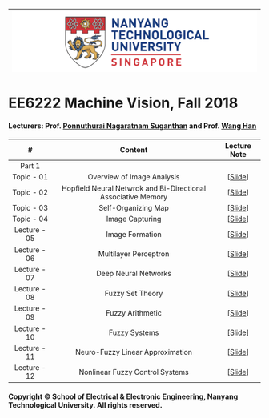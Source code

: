 |![image](https://github.com/NTU-CCA/EE6222/blob/master/logo.png)|
|---|
# EE6222 Machine Vision, Fall 2018

#### Lecturers: Prof. [Ponnuthurai Nagaratnam Suganthan](https://www.ntu.edu.sg/home/epnsugan/) and Prof. [Wang Han](http://research.ntu.edu.sg/expertise/academicprofile/pages/StaffProfile.aspx?ST_EMAILID=hw)

|#|Content|Lecture Note
|:---:|:---:|:---:|
|Part 1| | |
|Topic - 01|Overview of Image Analysis|[[Slide](https://github.com/NTU-CCA/EE7207/blob/master/Slides/EE7207-NN1_2019.pdf)]|
|Topic - 02|Hopfield Neural Netwrok and Bi-Directional Associative Memory|[[Slide](https://github.com/NTU-CCA/EE7207/blob/master/Slides/EE7207-NN2_2019.pdf)]|
|Topic - 03|Self-Organizing Map|[[Slide](https://github.com/NTU-CCA/EE7207/blob/master/Slides/EE7207-NN3_2019.pdf)]|
|Topic - 04|Image Capturing|[[Slide](https://github.com/NTU-CCA/EE7207/blob/master/Slides/EE7207-NN4_2019.pdf)]|
|Lecture - 05|Image Formation|[[Slide](https://github.com/NTU-CCA/EE7207/blob/master/Slides/EE7207-NN5_2019.pdf)]|
|Lecture - 06|Multilayer Perceptron|[[Slide](https://github.com/NTU-CCA/EE7207/blob/master/Slides/EE7207-NN6_2019.pdf)]|
|Lecture - 07|Deep Neural Networks|[[Slide](https://github.com/NTU-CCA/EE7207/blob/master/Slides/EE7207-NN7_2019.pdf)]|
|Lecture - 08|Fuzzy Set Theory|[[Slide](https://github.com/NTU-CCA/EE7207/blob/master/Slides/EE7207-Part2-1.pdf)]|
|Lecture - 09|Fuzzy Arithmetic|[[Slide](https://github.com/NTU-CCA/EE7207/blob/master/Slides/EE7207-Part2-2.pdf)]|
|Lecture - 10|Fuzzy Systems|[[Slide](https://github.com/NTU-CCA/EE7207/blob/master/Slides/EE7207-Part2-3.pdf)]|
|Lecture - 11|Neuro-Fuzzy Linear Approximation|[[Slide](https://github.com/NTU-CCA/EE7207/blob/master/Slides/EE7207-Part2-4.pdf)]|
|Lecture - 12|Nonlinear Fuzzy Control Systems|[[Slide](https://github.com/NTU-CCA/EE7207/blob/master/Slides/EE7207-Part2-5.pdf)]|


#### Copyright © School of Electrical & Electronic Engineering, Nanyang Technological University. All rights reserved.
